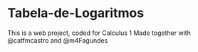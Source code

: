 # Tabela-de-Logaritmos
This is a web project, coded for Calculus 1
Made together with @catfmcastro and @m4Fagundes
